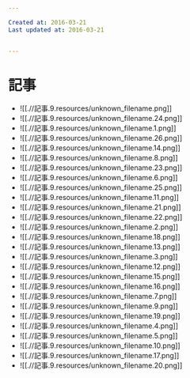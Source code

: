 ```yaml
---

Created at: 2016-03-21
Last updated at: 2016-03-21


---
```


# 記事


* ![[.//記事.9.resources/unknown_filename.png]]
* ![[.//記事.9.resources/unknown_filename.24.png]]
* ![[.//記事.9.resources/unknown_filename.1.png]]
* ![[.//記事.9.resources/unknown_filename.26.png]]
* ![[.//記事.9.resources/unknown_filename.14.png]]
* ![[.//記事.9.resources/unknown_filename.8.png]]
* ![[.//記事.9.resources/unknown_filename.23.png]]
* ![[.//記事.9.resources/unknown_filename.6.png]]
* ![[.//記事.9.resources/unknown_filename.25.png]]
* ![[.//記事.9.resources/unknown_filename.11.png]]
* ![[.//記事.9.resources/unknown_filename.21.png]]
* ![[.//記事.9.resources/unknown_filename.22.png]]
* ![[.//記事.9.resources/unknown_filename.2.png]]
* ![[.//記事.9.resources/unknown_filename.18.png]]
* ![[.//記事.9.resources/unknown_filename.13.png]]
* ![[.//記事.9.resources/unknown_filename.3.png]]
* ![[.//記事.9.resources/unknown_filename.12.png]]
* ![[.//記事.9.resources/unknown_filename.15.png]]
* ![[.//記事.9.resources/unknown_filename.16.png]]
* ![[.//記事.9.resources/unknown_filename.7.png]]
* ![[.//記事.9.resources/unknown_filename.9.png]]
* ![[.//記事.9.resources/unknown_filename.19.png]]
* ![[.//記事.9.resources/unknown_filename.4.png]]
* ![[.//記事.9.resources/unknown_filename.5.png]]
* ![[.//記事.9.resources/unknown_filename.10.png]]
* ![[.//記事.9.resources/unknown_filename.17.png]]
* ![[.//記事.9.resources/unknown_filename.20.png]]

